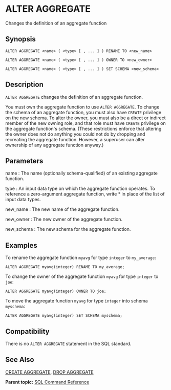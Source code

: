 # ALTER AGGREGATE 

Changes the definition of an aggregate function

## Synopsis 

``` {#sql_command_synopsis}
ALTER AGGREGATE <name> ( <type> [ , ... ] ) RENAME TO <new_name>

ALTER AGGREGATE <name> ( <type> [ , ... ] ) OWNER TO <new_owner>

ALTER AGGREGATE <name> ( <type> [ , ... ] ) SET SCHEMA <new_schema>
```

## Description 

`ALTER AGGREGATE` changes the definition of an aggregate function.

You must own the aggregate function to use `ALTER AGGREGATE`. To change the schema of an aggregate function, you must also have `CREATE` privilege on the new schema. To alter the owner, you must also be a direct or indirect member of the new owning role, and that role must have `CREATE` privilege on the aggregate function's schema. \(These restrictions enforce that altering the owner does not do anything you could not do by dropping and recreating the aggregate function. However, a superuser can alter ownership of any aggregate function anyway.\)

## Parameters 

name
:   The name \(optionally schema-qualified\) of an existing aggregate function.

type
:   An input data type on which the aggregate function operates. To reference a zero-argument aggregate function, write \* in place of the list of input data types.

new\_name
:   The new name of the aggregate function.

new\_owner
:   The new owner of the aggregate function.

new\_schema
:   The new schema for the aggregate function.

## Examples 

To rename the aggregate function `myavg` for type `integer` to `my_average`:

```
ALTER AGGREGATE myavg(integer) RENAME TO my_average;
```

To change the owner of the aggregate function `myavg` for type `integer` to `joe`:

```
ALTER AGGREGATE myavg(integer) OWNER TO joe;
```

To move the aggregate function `myavg` for type `integer` into schema `myschema`:

```
ALTER AGGREGATE myavg(integer) SET SCHEMA myschema;
```

## Compatibility 

There is no `ALTER AGGREGATE` statement in the SQL standard.

## See Also 

[CREATE AGGREGATE](CREATE_AGGREGATE.html), [DROP AGGREGATE](DROP_AGGREGATE.html)

**Parent topic:** [SQL Command Reference](../sql_commands/sql_ref.html)

